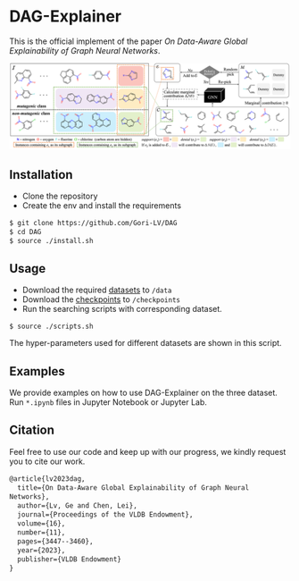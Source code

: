 # DAG-Explainer

This is the official implement of the paper _On Data-Aware Global Explainability of Graph Neural Networks_.

[//]: # (![our_work]&#40;/intro_eg.png&#41;)
<p align="center">
  <img src="https://github.com/Gori-LV/DAG/blob/main/workflow.png" />

[//]: # (    Figure. Workflow of DAG-Explainer.)
</p>

[//]: # ([On Explainability of Graph Neural Networks via Subgraph Explorations]&#40;https://arxiv.org/abs/2102.05152&#41;)


## Installation
* Clone the repository 
* Create the env and install the requirements

```shell script
$ git clone https://github.com/Gori-LV/DAG
$ cd DAG
$ source ./install.sh
```

## Usage
* Download the required [datasets](https://hkustconnect-my.sharepoint.com/:f:/g/personal/glvab_connect_ust_hk/EqFR8NjD49tLtPp9TgicvjQBxkj_15wDT4D2fdrJ6Adx2A?e=P9NeHI) to `/data`
* Download the [checkpoints](https://hkustconnect-my.sharepoint.com/:f:/g/personal/glvab_connect_ust_hk/EscGZSmy_W9KpSWE-cxk6yQB2_g3RYvO-LypseIN-X8Ngg) to `/checkpoints`
* Run the searching scripts with corresponding dataset.
```shell script
$ source ./scripts.sh
``` 
The hyper-parameters used for different datasets are shown in this script.


## Examples
We provide examples on how to use DAG-Explainer on the three dataset. Run `*.ipynb` files in Jupyter Notebook or Jupyter Lab. 

## Citation
Feel free to use our code and keep up with our progress, we kindly request you to cite our work.

```
@article{lv2023dag,
  title={On Data-Aware Global Explainability of Graph Neural Networks},
  author={Lv, Ge and Chen, Lei},
  journal={Proceedings of the VLDB Endowment},
  volume={16},
  number={11},
  pages={3447--3460},
  year={2023},
  publisher={VLDB Endowment}
}
```